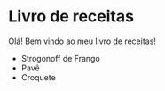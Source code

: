 # Livro de receitas

Olá! Bem vindo ao meu livro de receitas!

- Strogonoff de Frango
- Pavê
- Croquete
